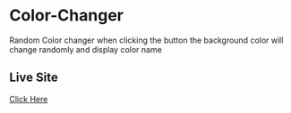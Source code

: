 # Color-Changer
Random Color changer when clicking the button the background color will change randomly and display color name

## Live Site
[Click Here](https://praveen8161.github.io/Color-Changer/)
